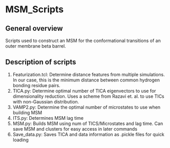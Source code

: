 # MSM_Scripts

## General overview

Scripts used to construct an MSM for the conformational transitions of an outer membrane beta barrel.

## Description of scripts

1. Featurization.tcl:  Determine distance features from multiple simulations. In our case, this is the minimum distance between common hydrogen bonding residue pairs.
2. TICA.py: Determine optimal number of TICA eigenvectors to use for dimensionality reduction. Uses a scheme from Razavi et. al. to use TICs with non-Gaussian distribution.
3. VAMP2.py: Determine the optimal number of microstates to use when building MSM
4. ITS.py: Determines MSM lag time
5. MSM.py: Builds MSM using num of TICS/Microstates and lag time. Can save MSM and clusters for easy access in later commands
6. Save_data.py: Saves TICA and data information as .pickle files for quick loading
